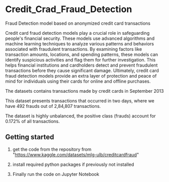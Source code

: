 # Credit_Crad_Fraud_Detection
Fraud Detection model based on anonymized credit card transactions

Credit card fraud detection models play a crucial role in safeguarding people's financial security. These models use advanced algorithms and machine learning techniques to analyze various patterns and behaviors associated with fraudulent transactions. By examining factors like transaction amounts, locations, and spending patterns, these models can identify suspicious activities and flag them for further investigation. This helps financial institutions and cardholders detect and prevent fraudulent transactions before they cause significant damage. Ultimately, credit card fraud detection models provide an extra layer of protection and peace of mind for individuals using their cards for online and offline purchases. 

The datasets contains transactions made by credit cards in September 2013 

This dataset presents transactions that occurred in two days, where we have 492 frauds out of 2,84,807 transactions. 

The dataset is highly unbalanced, the positive class (frauds) account for 0.172% of all transactions.

## Getting started

1. get the code from the repository from "https://www.kaggle.com/datasets/mlg-ulb/creditcardfraud"

2. install required python packages if previously not installed

3. Finally run the code on Jupyter Notebook 
